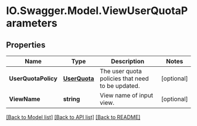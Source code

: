 # IO.Swagger.Model.ViewUserQuotaParameters
## Properties

Name | Type | Description | Notes
------------ | ------------- | ------------- | -------------
**UserQuotaPolicy** | [**UserQuota**](UserQuota.md) | The user quota policies that need to be updated. | [optional] 
**ViewName** | **string** | View name of input view. | [optional] 

[[Back to Model list]](../README.md#documentation-for-models) [[Back to API list]](../README.md#documentation-for-api-endpoints) [[Back to README]](../README.md)

